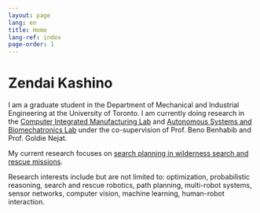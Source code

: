 ```yaml
---
layout: page
lang: en
title: Home 
lang-ref: index
page-order: 1
---
```


# Zendai Kashino

I am a graduate student in the Department of Mechanical and Industrial Engineering at the University of Toronto. I am currently doing research in the [Computer Integrated Manufacturing Lab](https://cimlab.mie.utoronto.ca/) and [Autonomous Systems and Biomechatronics Lab](http://asblab.mie.utoronto.ca/) under the co-supervision of Prof. Beno Benhabib and Prof. Goldie Nejat. 

My current research focuses on [search planning in wilderness search and rescue missions](../AutonomousWiSAR).

Research interests include but are not limited to: optimization, probabilistic reasoning, search and rescue robotics, path planning, multi-robot systems, sensor networks, computer vision, machine learning, human-robot interaction.